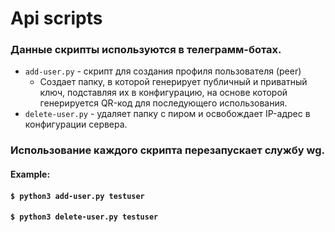 # Api scripts

### Данные скрипты используются в телеграмм-ботах.

* ```add-user.py``` - скрипт для создания профиля пользователя (peer)
  * Создает папку, в которой генерирует публичный и приватный ключ, подставляя их в конфигурацию, на основе которой генерируется QR-код для последующего использования. 
* ```delete-user.py``` - удаляет папку с пиром и освобождает IP-адрес в конфигурации сервера.

### Использование каждого скрипта перезапускает службу wg.
#### Example: 
#### ```$ python3 add-user.py testuser```
#### ```$ python3 delete-user.py testuser```